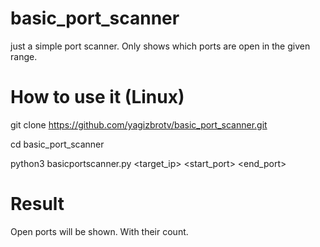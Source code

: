 # basic_port_scanner
just a simple port scanner. Only shows which ports are open in the given range.
# How to use it (Linux)
git clone https://github.com/yagizbrotv/basic_port_scanner.git

cd basic_port_scanner

python3 basicportscanner.py <target_ip> <start_port> <end_port>

# Result
Open ports will be shown. With their count. 
